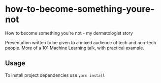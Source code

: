 # how-to-become-something-youre-not

How to become something you're not - my dermatologist story

Presentation written to be given to a mixed audience of tech and non-tech people. More of a 101 Machine Learning talk, with practical example.
## Usage

To install project dependencies use `yarn install`
